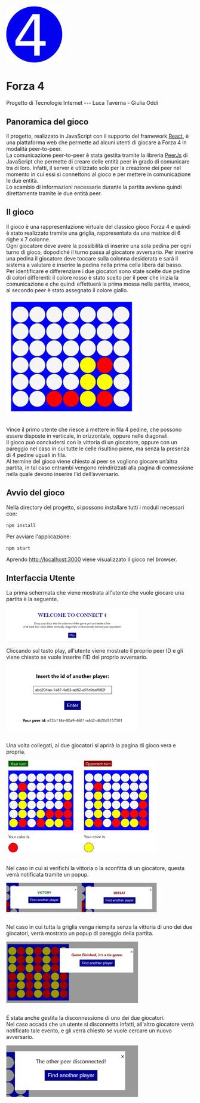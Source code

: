 # <img src="./public/connect4.PNG" alt="connect4" width="150"/> 
# Forza 4

Progetto di Tecnologie Internet --- Luca Taverna - Giulia Oddi

## Panoramica del gioco

Il progetto, realizzato in JavaScript con il supporto del framework [React](https://react.dev/), è una piattaforma web che permette ad alcuni utenti di giocare a Forza 4 in modalità peer-to-peer. \
La comunicazione peer-to-peer è stata gestita tramite la libreria [PeerJs](https://peerjs.com/) di JavaScript che permette di creare delle entità peer in grado di comunicare tra di loro. Infatti, il server è utilizzato solo per la creazione dei peer nel momento in cui essi si connettono al gioco e per mettere in comunicazione le due entità. \
Lo scambio di informazioni necessarie durante la partita avviene quindi direttamente tramite le due entità peer.

## Il gioco

Il gioco è una rappresentazione virtuale del classico gioco Forza 4 e quindi è stato realizzato tramite una griglia, rappresentata da una matrice di 6 righe x 7 colonne. \
Ogni giocatore deve avere la possibilità di inserire una sola pedina per ogni turno di gioco, dopodiché il turno passa al giocatore avversario. Per inserire una pedina il giocatore deve toccare sulla colonna desiderata e sarà il sistema a valutare e inserire la pedina nella prima cella libera dal basso. \
Per identificare e differenziare i due giocatori sono state scelte due pedine di colori differenti: il colore rosso è stato scelto per il peer che inizia la comunicazione e che quindi effettuerà la prima mossa nella partita, invece, al secondo peer è stato assegnato il colore giallo.  

<div style="display: flex;">
    <img src="./public/grid.png" alt="Griglia di gioco" style="width: 70%;">
</div>
<br>

Vince il primo utente che riesce a mettere in fila 4 pedine, che possono essere disposte in verticale, in orizzontale, oppure nelle diagonali. \
Il gioco può concludersi con la vittoria di un giocatore, oppure con un pareggio nel caso in cui tutte le celle risultino piene, ma senza la presenza di 4 pedine uguali in fila. \
Al termine del gioco viene chiesto ai peer se vogliono giocare un’altra partita, in tal caso entrambi
vengono reindirizzati alla pagina di connessione nella quale devono inserire l’id
dell’avversario.

## Avvio del gioco

Nella directory del progetto, si possono installare tutti i moduli necessari con:
```
npm install
```
Per avviare l'applicazione:

```
npm start
```

Aprendo [http://localhost:3000](http://localhost:3000) viene visualizzato il gioco nel browser.

## Interfaccia Utente
La prima schermata che viene mostrata all'utente che vuole giocare una partita è la seguente. 

<div style="display: flex;">
    <img src="./public/opening_page.png" alt="Pagina iniziale" style="width: 70%;">
</div>

Cliccando sul tasto play, all'utente viene mostrato il proprio peer ID e gli viene chiesto se vuole inserire l'ID del proprio avversario. 

<div style="display: flex;">
    <img src="./public/id_page.png" alt="Pagina Ricerca Avversario" style="width: 70%;">
</div>
<br>

Una volta collegati, ai due giocatori si aprirà la pagina di gioco vera e propria.

<div style="display: flex;">
    <img src="./public/your_turn.png" alt="Pagina di Gioco turno del giocatore" style="width: 40%;">
    <img src="./public/opponent_turn.png" alt="Pagina di Gioco turno dell'Avversario" style="width: 40%;">
</div>
<br>

Nel caso in cui si verifichi la vittoria o la sconfitta di un giocatore, questa verrà notificata tramite un popup.

<div style="display: flex;">
    <img src="./public/victory.png" alt="Pagina di Vittoria" style="width: 40%;">
    <img src="./public/defeat.png" alt="Pagina di Sconfitta" style="width: 40%;">
</div>
<br>

Nel caso in cui tutta la griglia venga riempita senza la vittoria di uno dei due giocatori, verrà mostrato un popup di pareggio della partita.


<div style="display: flex;">
    <img src="./public/tie.png " alt="Pagina di Pareggio" style="width: 70%;">
</div>
<br>

&Eacute; stata anche gestita la disconnessione di uno dei due giocatori. \
Nel caso accada che un utente si disconnetta infatti, all'altro giocatore verrà notificato tale evento, e gli verrà chiesto se vuole cercare un nuovo avversario.

<div style="display: flex;">
    <img src="./public/disconnection.png" alt="Pagina di Disconnessione" style="width: 70%;">
</div>
<br>
